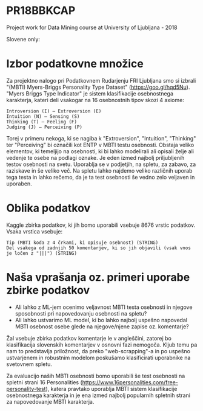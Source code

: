# PR18BBKCAP
Project work for Data Mining course at University of Ljubljana - 2018

Slovene only:

# Izbor podatkovne množice
Za projektno nalogo pri Podatkovnem Rudarjenju FRI Ljubljana smo si izbrali "(MBTI) Myers-Briggs Personality Type Dataset" (https://goo.gl/hqd5Nu). "Myers Briggs Type Indicator" je sistem klasifikacije osebnostnega karakterja, kateri deli vsakogar na 16 osebnostnih tipov skozi 4 axiome:

    Introversion (I) – Extroversion (E)
    Intuition (N) – Sensing (S)
    Thinking (T) – Feeling (F)
    Judging (J) – Perceiving (P)

Torej v primeru nekoga, ki se nagiba k "Extroversion", "Intuition", "Thinking" ter "Perceiving" bi označili kot ENTP v MBTI testu osebnosti. Obstaja veliko elementov, ki temeljijo na osebnosti, ki bi lahko modelirali ali opisali želje ali vedenje te osebe na podlagi oznake.
Je eden izmed najbolj priljubljenih testov osebnosti na svetu. Uporablja se v podjetjih, na spletu, za zabavo, za raziskave in še veliko več. Na spletu lahko najdemo veliko različnih uporab tega testa in lahko rečemo, da je ta test osebnosti še vedno zelo veljaven in uporaben.

# Oblika podatkov
Kaggle zbirka podatkov, ki jih bomo uporabili vsebuje 8676 vrstic podatkov. Vsaka vrstica vsebuje:

    Tip (MBTI koda z 4 črkami, ki opisuje osebnost) (STRING)
    Del vsakega od zadnjih 50 komentarjev, ki so jih objavili (vsak vnos je ločen z "|||") (STRING)

# Naša vprašanja oz. primeri uporabe zbirke podatkov

- Ali lahko z ML-jem ocenimo veljavnost MBTI testa osebnosti in njegove sposobnosti pri napovedovanju osebnosti na spletu?
- Ali lahko ustvarimo ML model, ki bo lahko najbolj uspešno napovedal MBTI osebnost osebe glede na njegove/njene zapise oz. komentarje?
    
Žal vsebuje zbirka podatkov komentarje le v angleščini, zatorej bo klasifikacija slovenskih komentarjev v osnovni fazi nemogoča. Kljub temu pa nam to predstavlja priložnost, da preko "web-scrapping"-a in po uspešno ustvarjenem in robustnim modelom poskušamo klasificirati uporabnike na svetovnem spletu.

Za evaluacijo naših MBTI osebnosti bomo uporabili še test osebnosti na spletni strani 16 Personalities (https://www.16personalities.com/free-personality-test), katera pravtako uporablja MBTI sistem klasifikacije osebnostnega karakterja in je ena izmed najbolj popularnih spletnih strani za napovedovanje MBTI karakterja.




